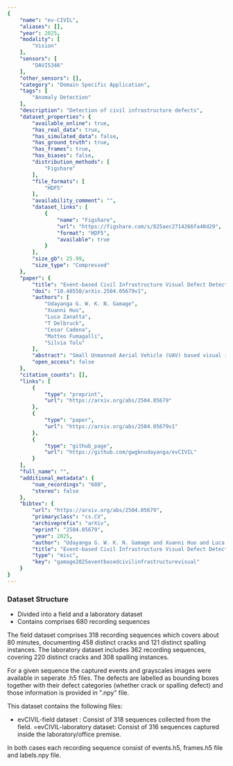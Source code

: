 ```yaml
---
{
    "name": "ev-CIVIL",
    "aliases": [],
    "year": 2025,
    "modality": [
        "Vision"
    ],
    "sensors": [
        "DAVIS346"
    ],
    "other_sensors": [],
    "category": "Domain Specific Application",
    "tags": [
        "Anomaly Detection"
    ],
    "description": "Detection of civil infrastructure defects",
    "dataset_properties": {
        "available_online": true,
        "has_real_data": true,
        "has_simulated_data": false,
        "has_ground_truth": true,
        "has_frames": true,
        "has_biases": false,
        "distribution_methods": [
            "Figshare"
        ],
        "file_formats": [
            "HDF5"
        ],
        "availability_comment": "",
        "dataset_links": [
            {
                "name": "Figshare",
                "url": "https://figshare.com/s/825aec2714266fa40d29",
                "format": "HDF5",
                "available": true
            }
        ],
        "size_gb": 25.99,
        "size_type": "Compressed"
    },
    "paper": {
        "title": "Event-based Civil Infrastructure Visual Defect Detection: ev-CIVIL Dataset and Benchmark",
        "doi": "10.48550/arXiv.2504.05679v1",
        "authors": [
            "Udayanga G. W. K. N. Gamage",
            "Xuanni Huo",
            "Luca Zanatta",
            "T Delbruck",
            "Cesar Cadena",
            "Matteo Fumagalli",
            "Silvia Tolu"
        ],
        "abstract": "Small Unmanned Aerial Vehicle (UAV) based visual inspections are a more efficient alternative to manual methods for examining civil structural defects, offering safe access to hazardous areas and significant cost savings by reducing labor requirements. However, traditional frame-based cameras, widely used in UAV-based inspections, often struggle to capture defects under low or dynamic lighting conditions. In contrast, Dynamic Vision Sensors (DVS), or event-based cameras, excel in such scenarios by minimizing motion blur, enhancing power efficiency, and maintaining high-quality imaging across diverse lighting conditions without saturation or information loss. Despite these advantages, existing research lacks studies exploring the feasibility of using DVS for detecting civil structural defects.Moreover, there is no dedicated event-based dataset tailored for this purpose. Addressing this gap, this study introduces the first event-based civil infrastructure defect detection dataset, capturing defective surfaces as a spatio-temporal event stream using DVS.In addition to event-based data, the dataset includes grayscale intensity image frames captured simultaneously using an Active Pixel Sensor (APS). Both data types were collected using the DAVIS346 camera, which integrates DVS and APS sensors.The dataset focuses on two types of defects: cracks and spalling, and includes data from both field and laboratory environments. The field dataset comprises 318 recording sequences,documenting 458 distinct cracks and 121 distinct spalling instances.The laboratory dataset includes 362 recording sequences, covering 220 distinct cracks and 308 spalling instances.Four realtime object detection models were evaluated on it to validate the dataset effectiveness.The results demonstrate the dataset robustness in enabling accurate defect detection and classification,even under challenging lighting conditions.",
        "open_access": false
    },
    "citation_counts": [],
    "links": [
        {
            "type": "preprint",
            "url": "https://arxiv.org/abs/2504.05679"
        },
        {
            "type": "paper",
            "url": "https://arxiv.org/abs/2504.05679v1"
        },
        {
            "type": "github_page",
            "url": "https://github.com/gwgknudayanga/evCIVIL"
        }
    ],
    "full_name": "",
    "additional_metadata": {
        "num_recordings": "680",
        "stereo": false
    },
    "bibtex": {
        "url": "https://arxiv.org/abs/2504.05679",
        "primaryclass": "cs.CV",
        "archiveprefix": "arXiv",
        "eprint": "2504.05679",
        "year": 2025,
        "author": "Udayanga G. W. K. N. Gamage and Xuanni Huo and Luca Zanatta and T Delbruck and Cesar Cadena and Matteo Fumagalli and Silvia Tolu",
        "title": "Event-based Civil Infrastructure Visual Defect Detection: ev-CIVIL Dataset and Benchmark",
        "type": "misc",
        "key": "gamage2025eventbasedcivilinfrastructurevisual"
    }
}
---
```


### Dataset Structure

- Divided into a field and a laboratory dataset
- Contains comprises 680 recording sequences

The field dataset comprises 318 recording sequences which covers about 80 minutes, documenting 458 distinct cracks and 121 distinct spalling instances. The laboratory dataset includes 362 recording sequences, covering 220 distinct cracks and 308 spalling instances.

For a given sequence the captured events and grayscales images were available in seperate .h5 files. The defects are labelled as bounding boxes together with their defect categories (whether crack or spalling defect) and those information is provided in ".npy" file.

This dataset contains the following files:

- evCIVIL-field dataset : Consist of 318 sequences collected from the field.
  =evCIVIL-laboratory dataset: Consist of 316 sequences captured inside the laboratory/office premise.

In both cases each recording sequence consist of events.h5, frames.h5 file and labels.npy file.
